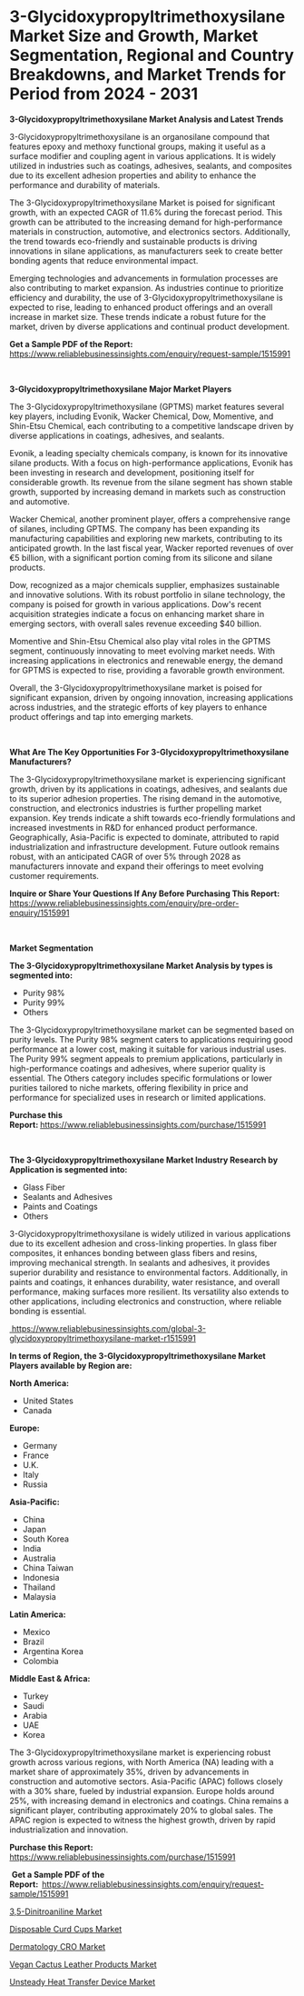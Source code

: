 <p><h1>3-Glycidoxypropyltrimethoxysilane Market Size and Growth, Market Segmentation, Regional and Country Breakdowns, and Market Trends for Period from 2024 -  2031</h1></p><p><strong>3-Glycidoxypropyltrimethoxysilane Market Analysis and Latest Trends</strong></p>
<p><p>3-Glycidoxypropyltrimethoxysilane is an organosilane compound that features epoxy and methoxy functional groups, making it useful as a surface modifier and coupling agent in various applications. It is widely utilized in industries such as coatings, adhesives, sealants, and composites due to its excellent adhesion properties and ability to enhance the performance and durability of materials.</p><p>The 3-Glycidoxypropyltrimethoxysilane Market is poised for significant growth, with an expected CAGR of 11.6% during the forecast period. This growth can be attributed to the increasing demand for high-performance materials in construction, automotive, and electronics sectors. Additionally, the trend towards eco-friendly and sustainable products is driving innovations in silane applications, as manufacturers seek to create better bonding agents that reduce environmental impact.</p><p>Emerging technologies and advancements in formulation processes are also contributing to market expansion. As industries continue to prioritize efficiency and durability, the use of 3-Glycidoxypropyltrimethoxysilane is expected to rise, leading to enhanced product offerings and an overall increase in market size. These trends indicate a robust future for the market, driven by diverse applications and continual product development.</p></p>
<p><strong>Get a Sample PDF of the Report:&nbsp;</strong> <a href="https://www.reliablebusinessinsights.com/enquiry/request-sample/1515991?utm_campaign=1686&utm_medium=2&utm_source=Github&utm_content=ia&utm_term=27102024&utm_id=3-glycidoxypropyltrimethoxysilane">https://www.reliablebusinessinsights.com/enquiry/request-sample/1515991</a></p>
<p>&nbsp;</p>
<p><strong>3-Glycidoxypropyltrimethoxysilane Major Market Players</strong></p>
<p><p>The 3-Glycidoxypropyltrimethoxysilane (GPTMS) market features several key players, including Evonik, Wacker Chemical, Dow, Momentive, and Shin-Etsu Chemical, each contributing to a competitive landscape driven by diverse applications in coatings, adhesives, and sealants.</p><p>Evonik, a leading specialty chemicals company, is known for its innovative silane products. With a focus on high-performance applications, Evonik has been investing in research and development, positioning itself for considerable growth. Its revenue from the silane segment has shown stable growth, supported by increasing demand in markets such as construction and automotive.</p><p>Wacker Chemical, another prominent player, offers a comprehensive range of silanes, including GPTMS. The company has been expanding its manufacturing capabilities and exploring new markets, contributing to its anticipated growth. In the last fiscal year, Wacker reported revenues of over €5 billion, with a significant portion coming from its silicone and silane products.</p><p>Dow, recognized as a major chemicals supplier, emphasizes sustainable and innovative solutions. With its robust portfolio in silane technology, the company is poised for growth in various applications. Dow's recent acquisition strategies indicate a focus on enhancing market share in emerging sectors, with overall sales revenue exceeding $40 billion.</p><p>Momentive and Shin-Etsu Chemical also play vital roles in the GPTMS segment, continuously innovating to meet evolving market needs. With increasing applications in electronics and renewable energy, the demand for GPTMS is expected to rise, providing a favorable growth environment.</p><p>Overall, the 3-Glycidoxypropyltrimethoxysilane market is poised for significant expansion, driven by ongoing innovation, increasing applications across industries, and the strategic efforts of key players to enhance product offerings and tap into emerging markets.</p></p>
<p>&nbsp;</p>
<p><strong>What Are The Key Opportunities For 3-Glycidoxypropyltrimethoxysilane Manufacturers?</strong></p>
<p><p>The 3-Glycidoxypropyltrimethoxysilane market is experiencing significant growth, driven by its applications in coatings, adhesives, and sealants due to its superior adhesion properties. The rising demand in the automotive, construction, and electronics industries is further propelling market expansion. Key trends indicate a shift towards eco-friendly formulations and increased investments in R&D for enhanced product performance. Geographically, Asia-Pacific is expected to dominate, attributed to rapid industrialization and infrastructure development. Future outlook remains robust, with an anticipated CAGR of over 5% through 2028 as manufacturers innovate and expand their offerings to meet evolving customer requirements.</p></p>
<p><strong>Inquire or Share Your Questions If Any Before Purchasing This Report:</strong> <a href="https://www.reliablebusinessinsights.com/enquiry/pre-order-enquiry/1515991?utm_campaign=1686&utm_medium=2&utm_source=Github&utm_content=ia&utm_term=27102024&utm_id=3-glycidoxypropyltrimethoxysilane">https://www.reliablebusinessinsights.com/enquiry/pre-order-enquiry/1515991</a></p>
<p>&nbsp;</p>
<p><strong>Market Segmentation</strong></p>
<p><strong>The 3-Glycidoxypropyltrimethoxysilane Market Analysis by types is segmented into:</strong></p>
<p><ul><li>Purity 98%</li><li>Purity 99%</li><li>Others</li></ul></p>
<p><p>The 3-Glycidoxypropyltrimethoxysilane market can be segmented based on purity levels. The Purity 98% segment caters to applications requiring good performance at a lower cost, making it suitable for various industrial uses. The Purity 99% segment appeals to premium applications, particularly in high-performance coatings and adhesives, where superior quality is essential. The Others category includes specific formulations or lower purities tailored to niche markets, offering flexibility in price and performance for specialized uses in research or limited applications.</p></p>
<p><strong>Purchase this Report:&nbsp;</strong><a href="https://www.reliablebusinessinsights.com/purchase/1515991?utm_campaign=1686&utm_medium=2&utm_source=Github&utm_content=ia&utm_term=27102024&utm_id=3-glycidoxypropyltrimethoxysilane">https://www.reliablebusinessinsights.com/purchase/1515991</a></p>
<p>&nbsp;</p>
<p><strong>The 3-Glycidoxypropyltrimethoxysilane Market Industry Research by Application is segmented into:</strong></p>
<p><ul><li>Glass Fiber</li><li>Sealants and Adhesives</li><li>Paints and Coatings</li><li>Others</li></ul></p>
<p><p>3-Glycidoxypropyltrimethoxysilane is widely utilized in various applications due to its excellent adhesion and cross-linking properties. In glass fiber composites, it enhances bonding between glass fibers and resins, improving mechanical strength. In sealants and adhesives, it provides superior durability and resistance to environmental factors. Additionally, in paints and coatings, it enhances durability, water resistance, and overall performance, making surfaces more resilient. Its versatility also extends to other applications, including electronics and construction, where reliable bonding is essential.</p></p>
<p><a href="https://www.reliablebusinessinsights.com/global-3-glycidoxypropyltrimethoxysilane-market-r1515991?utm_campaign=1686&utm_medium=2&utm_source=Github&utm_content=ia&utm_term=27102024&utm_id=3-glycidoxypropyltrimethoxysilane">&nbsp;https://www.reliablebusinessinsights.com/global-3-glycidoxypropyltrimethoxysilane-market-r1515991</a></p>
<p><strong>In terms of Region, the 3-Glycidoxypropyltrimethoxysilane Market Players available by Region are:</strong></p>
<p>
    <p> <strong> North America: </strong>
        <ul>
            <li>United States</li>
            <li>Canada</li>
        </ul>
        </p> 
    <p> <strong> Europe: </strong>
        <ul>
            <li>Germany</li>
            <li>France</li>
            <li>U.K.</li>
            <li>Italy</li>
            <li>Russia</li>
        </ul>
        </p> 
    <p> <strong> Asia-Pacific: </strong>
        <ul>
            <li>China</li>
            <li>Japan</li>
            <li>South Korea</li>
            <li>India</li>
            <li>Australia</li>
            <li>China Taiwan</li>
            <li>Indonesia</li>
            <li>Thailand</li>
            <li>Malaysia</li>
        </ul>
        </p> 
    <p> <strong> Latin America: </strong>
        <ul>
            <li>Mexico</li>
            <li>Brazil</li>
            <li>Argentina Korea</li>
            <li>Colombia</li>
        </ul>
        </p> 
    <p> <strong> Middle East & Africa: </strong>
        <ul>
            <li>Turkey</li>
            <li>Saudi</li>
            <li>Arabia</li>
            <li>UAE</li>
            <li>Korea</li>
        </ul>
    </p>
    </p>
<p><p>The 3-Glycidoxypropyltrimethoxysilane market is experiencing robust growth across various regions, with North America (NA) leading with a market share of approximately 35%, driven by advancements in construction and automotive sectors. Asia-Pacific (APAC) follows closely with a 30% share, fueled by industrial expansion. Europe holds around 25%, with increasing demand in electronics and coatings. China remains a significant player, contributing approximately 20% to global sales. The APAC region is expected to witness the highest growth, driven by rapid industrialization and innovation.</p></p>
<p><strong>Purchase this Report: </strong><a href="https://www.reliablebusinessinsights.com/purchase/1515991?utm_campaign=1686&utm_medium=2&utm_source=Github&utm_content=ia&utm_term=27102024&utm_id=3-glycidoxypropyltrimethoxysilane">https://www.reliablebusinessinsights.com/purchase/1515991</a></p>
<p>&nbsp;<strong>Get a Sample PDF of the Report:&nbsp;&nbsp;</strong><a href="https://www.reliablebusinessinsights.com/enquiry/request-sample/1515991?utm_campaign=1686&utm_medium=2&utm_source=Github&utm_content=ia&utm_term=27102024&utm_id=3-glycidoxypropyltrimethoxysilane">https://www.reliablebusinessinsights.com/enquiry/request-sample/1515991</a></p>
<p><strong></strong></p>
<p><p><a href="https://www.linkedin.com/pulse/global-35-dinitroaniline-market-trends-analysis-future-growth-wtvfe?trk=public_post_embed_feed-article-content&utm_campaign=1686&utm_medium=2&utm_source=Github&utm_content=ia&utm_term=27102024&utm_id=3-glycidoxypropyltrimethoxysilane">3,5-Dinitroaniline Market</a></p><p><a href="https://www.linkedin.com/pulse/competitive-intelligence-disposable-curd-cups-market-7zryc?utm_campaign=1686&utm_medium=2&utm_source=Github&utm_content=ia&utm_term=27102024&utm_id=3-glycidoxypropyltrimethoxysilane">Disposable Curd Cups Market</a></p><p><a href="https://www.linkedin.com/pulse/global-dermatology-cro-market-opportunities-forecast-period-idvle?utm_campaign=1686&utm_medium=2&utm_source=Github&utm_content=ia&utm_term=27102024&utm_id=3-glycidoxypropyltrimethoxysilane">Dermatology CRO Market</a></p><p><a href="https://www.linkedin.com/pulse/vegan-cactus-leather-products-sector-surge-10-growth-hri7e?trk=public_post_embed_feed-article-content&utm_campaign=1686&utm_medium=2&utm_source=Github&utm_content=ia&utm_term=27102024&utm_id=3-glycidoxypropyltrimethoxysilane">Vegan Cactus Leather Products Market</a></p><p><a href="https://www.linkedin.com/pulse/global-unsteady-heat-transfer-device-market-trends-forecasts-blrze?trk=public_post_embed_feed-article-content&utm_campaign=1686&utm_medium=2&utm_source=Github&utm_content=ia&utm_term=27102024&utm_id=3-glycidoxypropyltrimethoxysilane">Unsteady Heat Transfer Device Market</a></p></p>